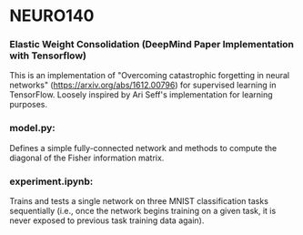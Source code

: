 # NEURO140

### Elastic Weight Consolidation (DeepMind Paper Implementation with Tensorflow)

This is an implementation of "Overcoming catastrophic forgetting in neural networks" (https://arxiv.org/abs/1612.00796) for supervised learning in TensorFlow. Loosely inspired by Ari Seff's implementation for learning purposes.

### model.py: 
  Defines a simple fully-connected network and methods to compute the diagonal of the Fisher information matrix.

### experiment.ipynb:
  Trains and tests a single network on three MNIST classification tasks sequentially (i.e., once the network begins training on a given task, it is never exposed     to previous task training data again).
